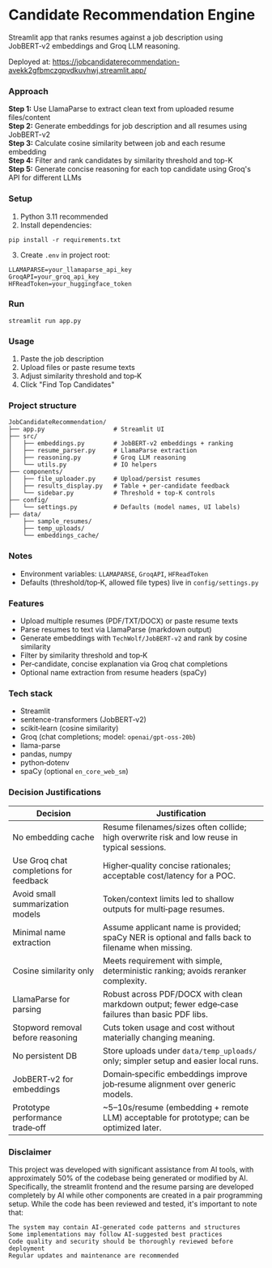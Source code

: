 # Candidate Recommendation Engine

Streamlit app that ranks resumes against a job description using JobBERT‑v2 embeddings and Groq LLM reasoning.

Deployed at: https://jobcandidaterecommendation-avekk2gfbmczgpvdkuvhwj.streamlit.app/


### Approach

**Step 1:** Use LlamaParse to extract clean text from uploaded resume files/content  
**Step 2:** Generate embeddings for job description and all resumes using JobBERT-v2  
**Step 3:** Calculate cosine similarity between job and each resume embedding  
**Step 4:** Filter and rank candidates by similarity threshold and top-K  
**Step 5:** Generate concise reasoning for each top candidate using Groq's API for different LLMs

### Setup
1) Python 3.11 recommended
2) Install dependencies:
```
pip install -r requirements.txt
```
3) Create `.env` in project root:
```
LLAMAPARSE=your_llamaparse_api_key
GroqAPI=your_groq_api_key
HFReadToken=your_huggingface_token   
```

### Run
```
streamlit run app.py
```

### Usage
1) Paste the job description
2) Upload files or paste resume texts
3) Adjust similarity threshold and top‑K
4) Click "Find Top Candidates"

### Project structure
```
JobCandidateRecommendation/
├── app.py                   # Streamlit UI
├── src/
│   ├── embeddings.py        # JobBERT‑v2 embeddings + ranking
│   ├── resume_parser.py     # LlamaParse extraction
│   ├── reasoning.py         # Groq LLM reasoning
│   └── utils.py             # IO helpers
├── components/
│   ├── file_uploader.py     # Upload/persist resumes
│   ├── results_display.py   # Table + per‑candidate feedback
│   └── sidebar.py           # Threshold + top‑K controls
├── config/
│   └── settings.py          # Defaults (model names, UI labels)
├── data/
    ├── sample_resumes/
    ├── temp_uploads/
    └── embeddings_cache/

```

### Notes
- Environment variables: `LLAMAPARSE`, `GroqAPI`, `HFReadToken`
- Defaults (threshold/top‑K, allowed file types) live in `config/settings.py` 


### Features
- Upload multiple resumes (PDF/TXT/DOCX) or paste resume texts
- Parse resumes to text via LlamaParse (markdown output)
- Generate embeddings with `TechWolf/JobBERT-v2` and rank by cosine similarity
- Filter by similarity threshold and top‑K
- Per‑candidate, concise explanation via Groq chat completions
- Optional name extraction from resume headers (spaCy)

### Tech stack
- Streamlit
- sentence-transformers (JobBERT‑v2)
- scikit‑learn (cosine similarity)
- Groq (chat completions; model: `openai/gpt-oss-20b`)
- llama-parse
- pandas, numpy
- python‑dotenv
- spaCy (optional `en_core_web_sm`)

### Decision Justifications

| Decision | Justification |
|---|---|
| No embedding cache | Resume filenames/sizes often collide; high overwrite risk and low reuse in typical sessions. |
| Use Groq chat completions for feedback | Higher‑quality concise rationales; acceptable cost/latency for a POC. |
| Avoid small summarization models | Token/context limits led to shallow outputs for multi‑page resumes. |
| Minimal name extraction | Assume applicant name is provided; spaCy NER is optional and falls back to filename when missing. |
| Cosine similarity only | Meets requirement with simple, deterministic ranking; avoids reranker complexity. |
| LlamaParse for parsing | Robust across PDF/DOCX with clean markdown output; fewer edge‑case failures than basic PDF libs. |
| Stopword removal before reasoning | Cuts token usage and cost without materially changing meaning. |
| No persistent DB | Store uploads under `data/temp_uploads/` only; simpler setup and easier local runs. |
| JobBERT‑v2 for embeddings | Domain‑specific embeddings improve job‑resume alignment over generic models. |
| Prototype performance trade‑off | ~5–10s/resume (embedding + remote LLM) acceptable for prototype; can be optimized later. |


### Disclaimer
This project was developed with significant assistance from AI tools, with approximately 50% of the codebase being generated or modified by AI. Specifically, the streamlit frontend and the resume parsing are developed completely by AI while other components are created in a pair programming setup. While the code has been reviewed and tested, it's important to note that:

    The system may contain AI-generated code patterns and structures
    Some implementations may follow AI-suggested best practices
    Code quality and security should be thoroughly reviewed before deployment
    Regular updates and maintenance are recommended
